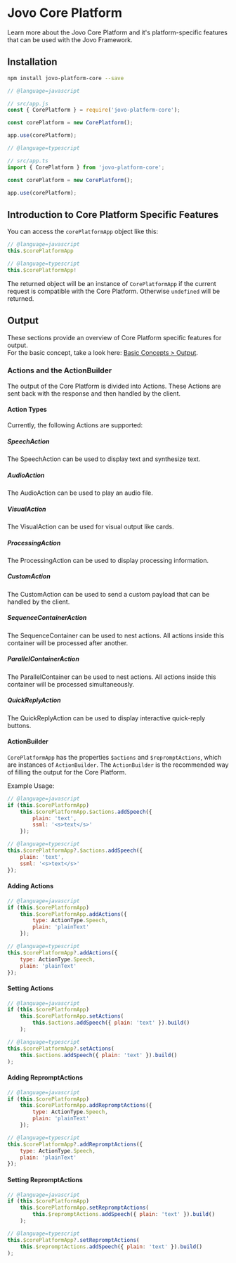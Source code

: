 # Jovo Core Platform

Learn more about the Jovo Core Platform and it's platform-specific features that can be used with the Jovo Framework.

## Installation

```sh
npm install jovo-platform-core --save
```

```javascript
// @language=javascript

// src/app.js
const { CorePlatform } = require('jovo-platform-core');

const corePlatform = new CorePlatform();

app.use(corePlatform);

// @language=typescript

// src/app.ts
import { CorePlatform } from 'jovo-platform-core';

const corePlatform = new CorePlatform();

app.use(corePlatform);
```

## Introduction to Core Platform Specific Features

You can access the `corePlatformApp` object like this:

```javascript
// @language=javascript
this.$corePlatformApp

// @language=typescript
this.$corePlatformApp!
```

The returned object will be an instance of `CorePlatformApp` if the current request is compatible with the Core Platform. Otherwise `undefined` will be returned.

## Output

These sections provide an overview of Core Platform specific features for output. \
For the basic concept, take a look here: [Basic Concepts > Output](../../basic-concepts/output './output').

### Actions and the ActionBuilder

The output of the Core Platform is divided into Actions.
These Actions are sent back with the response and then handled by the client.

#### Action Types

Currently, the following Actions are supported:

##### SpeechAction

The SpeechAction can be used to display text and synthesize text.

##### AudioAction

The AudioAction can be used to play an audio file.

##### VisualAction

The VisualAction can be used for visual output like cards.

##### ProcessingAction

The ProcessingAction can be used to display processing information.

##### CustomAction

The CustomAction can be used to send a custom payload that can be handled by the client.

##### SequenceContainerAction

The SequenceContainer can be used to nest actions. All actions inside this container will be processed after another.

##### ParallelContainerAction

The ParallelContainer can be used to nest actions. All actions inside this container will be processed simultaneously.

##### QuickReplyAction

The QuickReplyAction can be used to display interactive quick-reply buttons.

#### ActionBuilder

`CorePlatformApp` has the properties `$actions` and `$repromptActions`, which are instances of `ActionBuilder`.
The `ActionBuilder` is the recommended way of filling the output for the Core Platform.

Example Usage:

```javascript
// @language=javascript
if (this.$corePlatformApp)
	this.$corePlatformApp.$actions.addSpeech({
		plain: 'text',
		ssml: '<s>text</s>'
	});

// @language=typescript
this.$corePlatformApp?.$actions.addSpeech({
	plain: 'text',
	ssml: '<s>text</s>'
});
```

#### Adding Actions

```javascript
// @language=javascript
if (this.$corePlatformApp)
	this.$corePlatformApp.addActions({
		type: ActionType.Speech,
		plain: 'plainText'
	});

// @language=typescript
this.$corePlatformApp?.addActions({
	type: ActionType.Speech,
	plain: 'plainText'
});
```

#### Setting Actions

```javascript
// @language=javascript
if (this.$corePlatformApp)
	this.$corePlatformApp.setActions(
		this.$actions.addSpeech({ plain: 'text' }).build()
	);

// @language=typescript
this.$corePlatformApp?.setActions(
	this.$actions.addSpeech({ plain: 'text' }).build()
);
```

#### Adding RepromptActions

```javascript
// @language=javascript
if (this.$corePlatformApp)
	this.$corePlatformApp.addRepromptActions({
		type: ActionType.Speech,
		plain: 'plainText'
	});

// @language=typescript
this.$corePlatformApp?.addRepromptActions({
	type: ActionType.Speech,
	plain: 'plainText'
});
```

#### Setting RepromptActions

```javascript
// @language=javascript
if (this.$corePlatformApp)
	this.$corePlatformApp.setRepromptActions(
		this.$repromptActions.addSpeech({ plain: 'text' }).build()
	);

// @language=typescript
this.$corePlatformApp?.setRepromptActions(
	this.$repromptActions.addSpeech({ plain: 'text' }).build()
);
```
